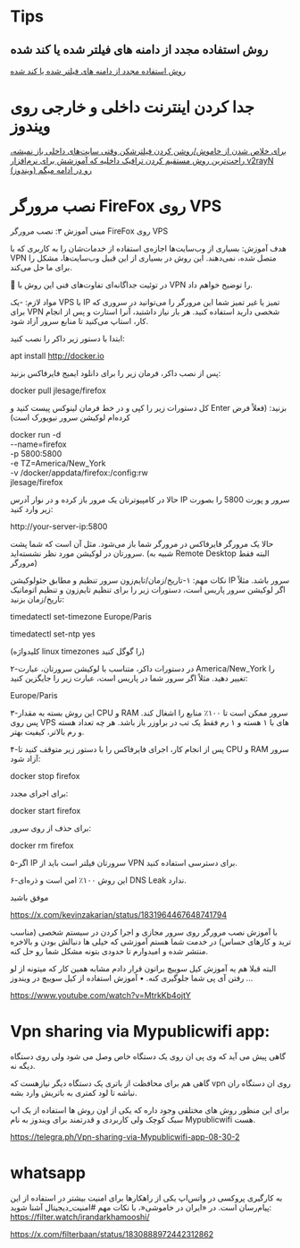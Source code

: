 # Tips


## روش استفاده مجدد از دامنه های فیلتر شده یا کند شده

[روش استفاده مجدد از دامنه های فیلتر شده یا کند شده](https://telegra.ph/%D8%B1%D9%88%D8%B4-%D8%A7%D8%B3%D8%AA%D9%81%D8%A7%D8%AF%D9%87-%D9%85%D8%AC%D8%AF%D8%AF-%D8%A7%D8%B2-%D8%AF%D8%A7%D9%85%D9%86%D9%87-%D9%87%D8%A7%DB%8C-%D9%81%DB%8C%D9%84%D8%AA%D8%B1-%D8%B4%D8%AF%D9%87-%DB%8C%D8%A7-%DA%A9%D9%86%D8%AF-%D8%B4%D8%AF%D9%87-02-16)


# جدا کردن اینترنت داخلی و خارجی روی ویندوز

[برای خلاص شدن از خاموش/روشن کردن فیلترشکن وقتی سایت‌های داخلی باز نمیشه، راحت‌ترین روش مستقیم کردن ترافیک داخلیه که آموزشش برای نرم‌افزار v2rayN (ویندوز) رو در ادامه میگم](https://threadreaderapp.com/thread/1776630039833936285.html)

# نصب مرورگر FireFox روی VPS

مینی آموزش ۳:
نصب مرورگر FireFox روی VPS

هدف آموزش:
بسیاری از وب‌سایت‌ها اجازه‌ی استفاده از خدمات‌شان را به کاربری که با VPN متصل شده، نمی‌دهند. این روش در بسیاری از این قبیل وب‌سایت‌ها، مشکل را برای ما حل می‌کند.

📌 در توئیت جداگانه‌ای تفاوت‌های فنی این روش با VPN را توضیح خواهم داد.

مواد لازم:
-یک VPS با IP تمیز یا غیر تمیز
شما این مرورگر را می‌توانید در سروری که برای VPN شخصی دارید استفاده کنید. هر بار نیاز داشتید، آنرا استارت و پس از انجام کار، استاپ می‌کنید تا منابع سرور آزاد شود.

ابتدا با دستور زیر داکر را نصب کنید:

apt install http://docker.io

پس از نصب داکر، فرمان زیر را برای دانلود ایمیج فایرفاکس بزنید:

docker pull jlesage/firefox

کل دستورات زیر را کپی و در خط فرمان لینوکس پیست کنید و Enter بزنید: (فعلاً فرض کرده‌ام لوکیشن سرور نیویورک است)

docker run -d \
--name=firefox \
-p 5800:5800 \
-e TZ=America/New_York \
-v /docker/appdata/firefox:/config:rw \
jlesage/firefox

حالا در کامپیوترتان یک مرور باز کرده و در نوار آدرس IP سرور و پورت 5800 را بصورت زیر وارد کنید:

http://your-server-ip:5800

حالا یک مرورگر فایرفاکس در مرورگر شما باز می‌شود. مثل آن است که شما پشت سرورتان در لوکیشن مورد نظر نشسته‌اید.
(شبیه به Remote Desktop البته فقط مرورگر)

نکات مهم:
۱-تاریخ/زمان/تایم‌زون سرور تنظیم و مطابق جئولوکیشن IP سرور باشد. مثلاً اگر لوکیشن سرور پاریس است، دستورات زیر را برای تنظیم تایم‌زون و تنظیم اتوماتیک تاریخ/زمان بزنید:

timedatectl set-timezone Europe/Paris

timedatectl set-ntp yes

(کلیدواژه linux timezones را گوگل کنید)

۲-در دستورات داکر، متناسب با لوکیشن سرورتان، عبارت America/New_York را تغییر دهید. مثلاً اگر سرور شما در پاریس است، عبارت زیر را جایگزین کنید:

Europe/Paris

۳-این روش بسته به مقدار CPU و RAM سرور ممکن است تا ۱۰۰٪ منابع را اشغال کند. پس روی VPS های با ۱ هسته و ۱ رم فقط یک تب در براوزر باز باشد.
هر چه تعداد هسته و رم بالاتر، کیفیت بهتر.

۴-پس از انجام کار، اجرای فایرفاکس را با دستور زیر متوقف کنید تا CPU و RAM سرور آزاد شود:

docker stop firefox

برای اجرای مجدد:

docker start firefox

برای حذف از روی سرور:

docker rm firefox

۵-اگر IP سرورتان فیلتر است باید از VPN برای دسترسی استفاده کنید.

۶-این روش ۱۰۰٪ امن است و ذره‌ای DNS Leak ندارد.

موفق باشید 

https://x.com/kevinzakarian/status/1831964467648741794



با آموزش نصب مرورگر روی سرور مجازی و اجرا کردن در سیستم شخصی (مناسب ترید و کارهای حساس) در خدمت شما هستم آموزشی که خیلی ها دنبالش بودن و بالاخره منتشر شده و امیدوارم تا حدودی بتونه مشکل شما رو حل کنه.

البته قبلا هم یه آموزش کیل سوییچ براتون قرار دادم مشابه همین کار که میتونه از لو رفتن آی پی شما جلوگیری کنه.
   • آموزش استفاده از کیل سوییچ در ویندوز ...  




https://www.youtube.com/watch?v=MtrkKb4ojtY


# Vpn sharing via Mypublicwifi app:

گاهی پیش می آید که وی پی ان روی یک دستگاه خاص وصل می شود ولی روی دستگاه دیگه نه.

گاهی هم برای محافظت از باتری یک دستگاه دیگر نیازهست که vpn روی ان دستگاه ران نباشه تا لود کمتری به باتریش وارد بشه.

برای این منظور روش های مختلفی وجود داره که یکی از اون روش ها استفاده از یک اپ سبک کوچک ولی کاربردی و قدرتمند برای ویندوز به نام Mypublicwifi هست.

https://telegra.ph/Vpn-sharing-via-Mypublicwifi-app-08-30-2



# whatsapp

به کارگیری پروکسی در واتس‌اپ یکی از راهکارها برای امنیت بیشتر در استفاده از این پیام‌رسان است.
در «ایران در خاموشی«، با نکات مهم #امنیت_دیجیتال آشنا شوید:
https://filter.watch/irandarkhamooshi/

https://x.com/filterbaan/status/1830888972442312862

